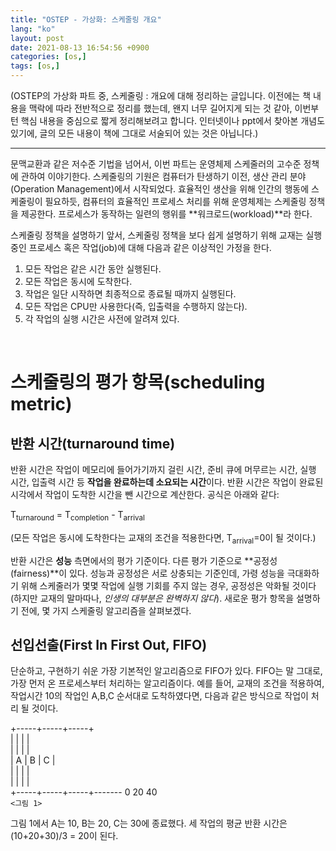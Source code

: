 ```yaml
---
title: "OSTEP - 가상화: 스케줄링 개요"
lang: "ko"
layout: post
date: 2021-08-13 16:54:56 +0900
categories: [os,]
tags: [os,]
---
```


(OSTEP의 가상화 파트 중, 스케줄링 : 개요에 대해 정리하는 글입니다. 이전에는 책 내용을 맥락에 따라 전반적으로 정리를 했는데, 왠지 너무 길어지게 되는 것 같아, 이번부턴 핵심 내용을 중심으로 짧게 정리해보려고 합니다. 인터넷이나 ppt에서 찾아본 개념도 있기에, 글의 모든 내용이 책에 그대로 서술되어 있는 것은 아닙니다.)

- - -

문맥교환과 같은 저수준 기법을 넘어서, 이번 파트는 운영체제 스케줄러의 고수준 정책에 관하여 이야기한다. 스케줄링의 기원은 컴퓨터가 탄생하기 이전, 생산 관리 분야(Operation Management)에서 시작되었다. 효율적인 생산을 위해 인간의 행동에 스케줄링이 필요하듯, 컴퓨터의 효율적인 프로세스 처리를 위해 운영체제는 스케줄링 정책을 제공한다. 프로세스가 동작하는 일련의 행위를 **워크로드(workload)**라 한다.

스케줄링 정책을 설명하기 앞서, 스케줄링 정책을 보다 쉽게 설명하기 위해 교재는 실행중인 프로세스 혹은 작업(job)에 대해 다음과 같은 이상적인 가정을 한다.

1. 모든 작업은 같은 시간 동안 실행된다.
1. 모든 작업은 동시에 도착한다.
1. 작업은 일단 시작하면 최종적으로 종료될 때까지 실행된다.
1. 모든 작업은 CPU만 사용한다(즉, 입출력을 수행하지 않는다).
1. 각 작업의 실행 시간은 사전에 알려져 있다.
<br />

# 스케줄링의 평가 항목(scheduling metric)

## 반환 시간(turnaround time)    

반환 시간은 작업이 메모리에 들어가기까지 걸린 시간, 준비 큐에 머무르는 시간, 실행 시간, 입출력 시간 등 **작업을 완료하는데 소요되는 시간**이다. 반환 시간은 작업이 완료된 시각에서 작업이 도착한 시간을 뺀 시간으로 계산한다. 공식은 아래와 같다:

T<sub>turnaround</sub> = T<sub>completion</sub> - T<sub>arrival</sub>

(모든 작업은 동시에 도착한다는 교재의 조건을 적용한다면, T<sub>arrival</sub>=0이 될 것이다.)

반환 시간은 **성능** 측면에서의 평가 기준이다. 다른 평가 기준으로 **공정성(fairness)**이 있다. 성능과 공정성은 서로 상충되는 기준인데, 가령 성능을 극대화하기 위해 스케줄러가 몇몇 작업에 실행 기회를 주지 않는 경우, 공정성은 악화될 것이다 (하지만 교재의 말마따나, _인생의 대부분은 완벽하지 않다_). 새로운 평가 항목을 설명하기 전에, 몇 가지 스케줄링 알고리즘을 살펴보겠다.

## 선입선출(First In First Out, FIFO)

단순하고, 구현하기 쉬운 가장 기본적인 알고리즘으로 FIFO가 있다. FIFO는 말 그대로, 가장 먼저 온 프로세스부터 처리하는 알고리즘이다. 예를 들어, 교재의 조건을 적용하여, 작업시간 10의 작업인 A,B,C 순서대로 도착하였다면, 다음과 같은 방식으로 작업이 처리 될 것이다.

+-----+-----+-----+         
|     |     |     |         
|     |     |     |         
|  A  |  B  |  C  |         
|     |     |     |         
|     |     |     |         
+-----+-----+-----+-------
0          20          40   
     `<그림 1>`

그림 1에서 A는 10, B는 20, C는 30에 종료했다. 세 작업의 평균 반환 시간은 (10+20+30)/3 = 20이 된다.